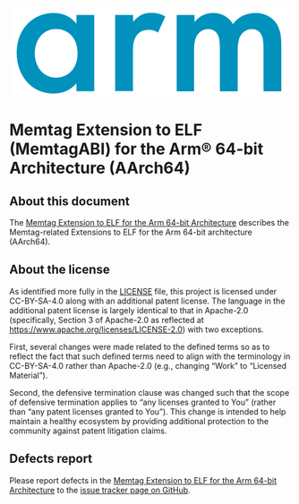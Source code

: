 <div align="center">
   <img src="Arm_logo_blue_RGB.svg" />
</div>

# Memtag Extension to ELF (MemtagABI) for the Arm® 64-bit Architecture (AArch64)

## About this document

The [Memtag Extension to ELF for the Arm 64-bit
Architecture](memtagabielf64.rst) describes the Memtag-related Extensions to ELF
for the Arm 64-bit architecture (AArch64).

## About the license

As identified more fully in the [LICENSE](LICENSE) file, this project
is licensed under CC-BY-SA-4.0 along with an additional patent
license.  The language in the additional patent license is largely
identical to that in Apache-2.0 (specifically, Section 3 of Apache-2.0
as reflected at https://www.apache.org/licenses/LICENSE-2.0) with two
exceptions.

First, several changes were made related to the defined terms so as to
reflect the fact that such defined terms need to align with the
terminology in CC-BY-SA-4.0 rather than Apache-2.0 (e.g., changing
“Work” to “Licensed Material”).

Second, the defensive termination clause was changed such that the
scope of defensive termination applies to “any licenses granted to
You” (rather than “any patent licenses granted to You”).  This change
is intended to help maintain a healthy ecosystem by providing
additional protection to the community against patent litigation
claims.

## Defects report

Please report defects in the [Memtag Extension to ELF for the Arm 64-bit
Architecture](memtagabielf64.rst) to the [issue tracker page on
GitHub](https://github.com/ARM-software/abi-aa/issues).
